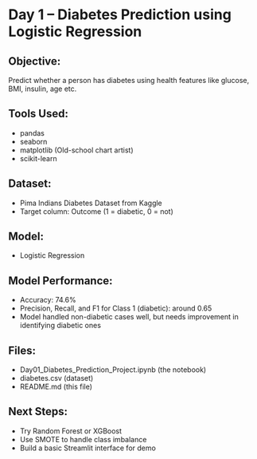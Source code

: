 # Day 1 – Diabetes Prediction using Logistic Regression

## Objective:
Predict whether a person has diabetes using health features like glucose, BMI, insulin, age etc.

## Tools Used:
- pandas
- seaborn
- matplotlib (Old-school chart artist)
- scikit-learn

## Dataset:
- Pima Indians Diabetes Dataset from Kaggle
- Target column: Outcome (1 = diabetic, 0 = not)

## Model:
- Logistic Regression

## Model Performance:
- Accuracy: 74.6%
- Precision, Recall, and F1 for Class 1 (diabetic): around 0.65
- Model handled non-diabetic cases well, but needs improvement in identifying diabetic ones

## Files:
- Day01_Diabetes_Prediction_Project.ipynb (the notebook)
- diabetes.csv (dataset)
- README.md (this file)

## Next Steps:
- Try Random Forest or XGBoost
- Use SMOTE to handle class imbalance
- Build a basic Streamlit interface for demo
